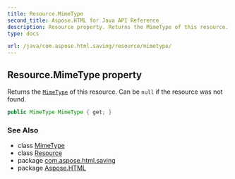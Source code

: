 ```yaml
---
title: Resource.MimeType
second_title: Aspose.HTML for Java API Reference
description: Resource property. Returns the MimeType of this resource. Can be null if the resource was not found
type: docs

url: /java/com.aspose.html.saving/resource/mimetype/
---
```

## Resource.MimeType property

Returns the [`MimeType`](../../../com.aspose.html/mimetype/) of this resource. Can be `null` if the resource was not found.

```java
public MimeType MimeType { get; }
```

### See Also

* class [MimeType](../../../com.aspose.html/mimetype/)
* class [Resource](../)
* package [com.aspose.html.saving](../../../com.aspose.html.saving/)
* package [Aspose.HTML](../../../)
